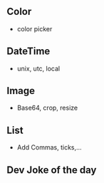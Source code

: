 ## Color
* color picker

## DateTime
* unix, utc, local

## Image
* Base64, crop, resize

## List
* Add Commas, ticks,...


## Dev Joke of the day